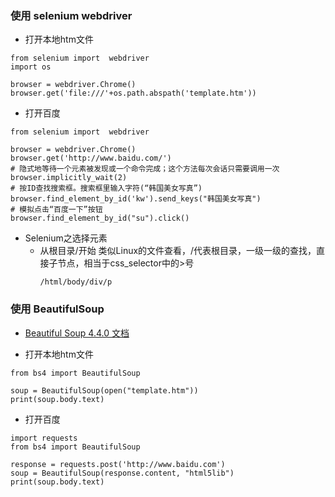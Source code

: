 ### 使用 selenium webdriver
* 打开本地htm文件
```
from selenium import  webdriver
import os

browser = webdriver.Chrome()
browser.get('file:///'+os.path.abspath('template.htm'))
```
* 打开百度
```
from selenium import  webdriver

browser = webdriver.Chrome()
browser.get('http://www.baidu.com/')
# 隐式地等待一个元素被发现或一个命令完成；这个方法每次会话只需要调用一次
browser.implicitly_wait(2)
# 按ID查找搜索框。搜索框里输入字符(“韩国美女写真”)
browser.find_element_by_id('kw').send_keys("韩国美女写真")
# 模拟点击“百度一下”按钮
browser.find_element_by_id("su").click()
```
* Selenium之选择元素
  * 从根目录/开始
    类似Linux的文件查看，/代表根目录，一级一级的查找，直接子节点，相当于css_selector中的>号
    ```
    /html/body/div/p
    ```
    

### 使用 BeautifulSoup
* [Beautiful Soup 4.4.0 文档](https://www.crummy.com/software/BeautifulSoup/bs4/doc.zh/) 

* 打开本地htm文件
```
from bs4 import BeautifulSoup

soup = BeautifulSoup(open("template.htm"))
print(soup.body.text)
```

* 打开百度
```
import requests
from bs4 import BeautifulSoup

response = requests.post('http://www.baidu.com')
soup = BeautifulSoup(response.content, "html5lib")
print(soup.body.text)
```
